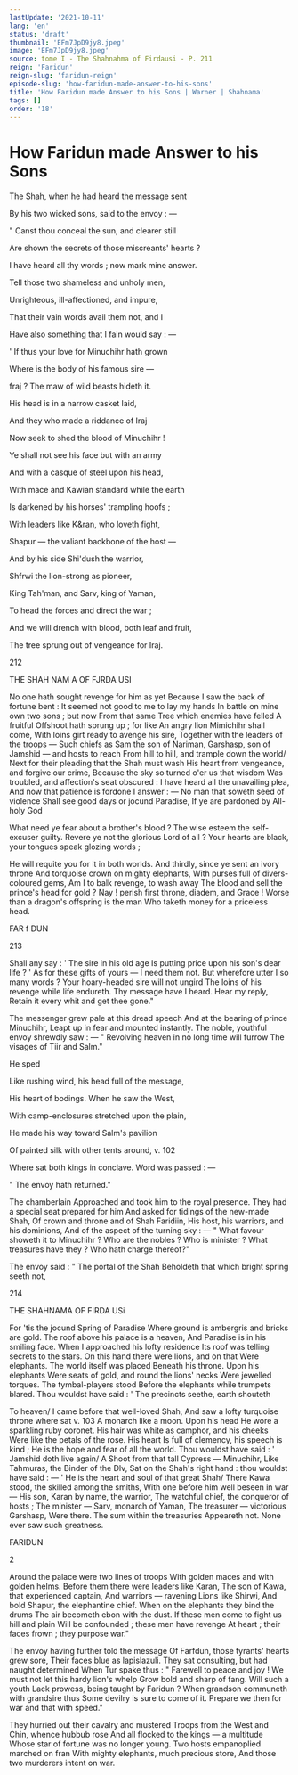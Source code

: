 ```yaml
---
lastUpdate: '2021-10-11'
lang: 'en'
status: 'draft'
thumbnail: 'EFm7JpD9jy8.jpeg'
image: 'EFm7JpD9jy8.jpeg'
source: tome I - The Shahnahma of Firdausi - P. 211
reign: 'Faridun'
reign-slug: 'faridun-reign'
episode-slug: 'how-faridun-made-answer-to-his-sons'
title: 'How Faridun made Answer to his Sons | Warner | Shahnama'
tags: []
order: '18'
---
```


<!-- LTeX: language=en -->

# How Faridun made Answer to his Sons

The Shah, when he had heard the message sent

By his two wicked sons, said to the envoy : —

" Canst thou conceal the sun, and clearer still

Are shown the secrets of those miscreants' hearts ?

I have heard all thy words ; now mark mine answer.

Tell those two shameless and unholy men,

Unrighteous, ill-affectioned, and impure,

That their vain words avail them not, and I

Have also something that I fain would say : —

' If thus your love for Minuchihr hath grown

Where is the body of his famous sire —

fraj ? The maw of wild beasts hideth it.

His head is in a narrow casket laid,

And they who made a riddance of Iraj

Now seek to shed the blood of Minuchihr !

Ye shall not see his face but with an army

And with a casque of steel upon his head,

With mace and Kawian standard while the earth

Is darkened by his horses' trampling hoofs ;

With leaders like K&amp;ran, who loveth fight,

Shapur — the valiant backbone of the host —

And by his side Shi'dush the warrior,

Shfrwi the lion-strong as pioneer,

King Tah'man, and Sarv, king of Yaman,

To head the forces and direct the war ;

And we will drench with blood, both leaf and fruit,

The tree sprung out of vengeance for Iraj.

212

THE SHAH NAM A OF FJRDA USI

No one hath sought revenge for him as yet
Because I saw the back of fortune bent :
It seemed not good to me to lay my hands
In battle on mine own two sons ; but now
From that same Tree which enemies have felled
A fruitful Offshoot hath sprung up ; for like
An angry lion Mimichihr shall come,
With loins girt ready to avenge his sire,
Together with the leaders of the troops —
Such chiefs as Sam the son of Nariman,
Garshasp, son of Jamshid — and hosts to reach
From hill to hill, and trample down the world/
Next for their pleading that the Shah must wash
His heart from vengeance, and forgive our crime,
Because the sky so turned o'er us that wisdom
Was troubled, and affection's seat obscured :
I have heard all the unavailing plea,
And now that patience is fordone I answer : —
No man that soweth seed of violence
Shall see good days or jocund Paradise,
If ye are pardoned by All-holy God

What need ye fear about a brother's blood ?
The wise esteem the self-excuser guilty.
Revere ye not the glorious Lord of all ?
Your hearts are black, your tongues speak glozing words ;

He will requite you for it in both worlds.
And thirdly, since ye sent an ivory throne
And torquoise crown on mighty elephants,
With purses full of divers-coloured gems,
Am I to balk revenge, to wash away
The blood and sell the prince's head for gold ?
Nay ! perish first throne, diadem, and Grace !
Worse than a dragon's offspring is the man
Who taketh money for a priceless head.

FAR f DUN

213

Shall any say : ' The sire in his old age
Is putting price upon his son's dear life ? '
As for these gifts of yours — I need them not.
But wherefore utter I so many words ?
Your hoary-headed sire will not ungird
The loins of his revenge while life endureth.
Thy message have I heard. Hear my reply,
Retain it every whit and get thee gone."

The messenger grew pale at this dread speech
And at the bearing of prince Minuchihr,
Leapt up in fear and mounted instantly.
The noble, youthful envoy shrewdly saw : —
" Revolving heaven in no long time will furrow
The visages of Tiir and Salm."

He sped

Like rushing wind, his head full of the message,

His heart of bodings. When he saw the West,

With camp-enclosures stretched upon the plain,

He made his way toward Salm's pavilion

Of painted silk with other tents around, v. 102

Where sat both kings in conclave. Word was passed : —

" The envoy hath returned."

The chamberlain
Approached and took him to the royal presence.
They had a special seat prepared for him
And asked for tidings of the new-made Shah,
Of crown and throne and of Shah Faridiin,
His host, his warriors, and his dominions,
And of the aspect of the turning sky : —
" What favour showeth it to Minuchihr ?
Who are the nobles ? Who is minister ?
What treasures have they ? Who hath charge
thereof?"

The envoy said : " The portal of the Shah
Beholdeth that which bright spring seeth not,

214

THE SHAHNAMA OF FIRDA USi

For 'tis the jocund Spring of Paradise
Where ground is ambergris and bricks are gold.
The roof above his palace is a heaven,
And Paradise is in his smiling face.
When I approached his lofty residence
Its roof was telling secrets to the stars.
On this hand there were lions, and on that
Were elephants. The world itself was placed
Beneath his throne. Upon his elephants
Were seats of gold, and round the lions' necks
Were jewelled torques. The tymbal-players stood
Before the elephants while trumpets blared.
Thou wouldst have said : ' The precincts seethe, earth shouteth

To heaven/ I came before that well-loved Shah,
And saw a lofty turquoise throne where sat
v. 103 A monarch like a moon. Upon his head
He wore a sparkling ruby coronet.
His hair was white as camphor, and his cheeks
Were like the petals of the rose. His heart
Is full of clemency, his speech is kind ;
He is the hope and fear of all the world.
Thou wouldst have said : ' Jamshid doth live again/
A Shoot from that tall Cypress — Minuchihr,
Like Tahmuras, the Binder of the Dlv,
Sat on the Shah's right hand : thou wouldst have said : —
' He is the heart and soul of that great Shah/
There Kawa stood, the skilled among the smiths,
With one before him well beseen in war —
His son, Karan by name, the warrior,
The watchful chief, the conqueror of hosts ;
The minister — Sarv, monarch of Yaman,
The treasurer — victorious Garshasp,
Were there. The sum within the treasuries
Appeareth not. None ever saw such greatness.

FARIDUN

2

Around the palace were two lines of troops
With golden maces and with golden helms.
Before them there were leaders like Karan,
The son of Kawa, that experienced captain,
And warriors — ravening Lions like Shirwi,
And bold Shapur, the elephantine chief.
When on the elephants they bind the drums
The air becometh ebon with the dust.
If these men come to fight us hill and plain
Will be confounded ; these men have revenge
At heart ; their faces frown ; they purpose war."

The envoy having further told the message
Of Farfdun, those tyrants' hearts grew sore,
Their faces blue as lapislazuli.
They sat consulting, but had naught determined
When Tur spake thus : " Farewell to peace and joy !
We must not let this hardy lion's whelp
Grow bold and sharp of fang. Will such a youth
Lack prowess, being taught by Faridun ?
When grandson communeth with grandsire thus
Some devilry is sure to come of it.
Prepare we then for war and that with speed."

They hurried out their cavalry and mustered
Troops from the West and Chin, whence hubbub rose
And all flocked to the kings — a multitude
Whose star of fortune was no longer young.
Two hosts empanoplied marched on fran
With mighty elephants, much precious store,
And those two murderers intent on war.
